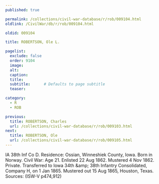 ```yaml
---
published: true

permalink: /collections/civil-war-database/r/rob/009104.html
oldlink: /CivilWar/db/r/rob/009104.html

oldid: 009104

title: ROBERTSON, Ole L.

pagelist:
  exclude: false
  order: 9104
  image: 
  alt:
  caption:
  title:
  subtitle:      # Defaults to page subtitle
  teaser:

category: 
  - R 
  - ROB

previous:
  title: ROBERTSON, Charles
  url: /collections/civil-war-database/r/rob/009103.html  
next:
  title: ROBERTSON, Ole
  url: /collections/civil-war-database/r/rob/009105.html   
---
```

IA 38th Inf Co D. Residence: Ossian, Winneshiek County, Iowa. Born in Norway. Civil War: Age 21. Enlisted 22 Aug 1862. Mustered 4 Nov 1862. Private. Transferred to Iowa 34th &amp;amp; 38th Infantry Consolidated, Company H, on 1 Jan 1865. Mustered out 15 Aug 1865, Houston, Texas. Sources: (ISW-V p474,912)